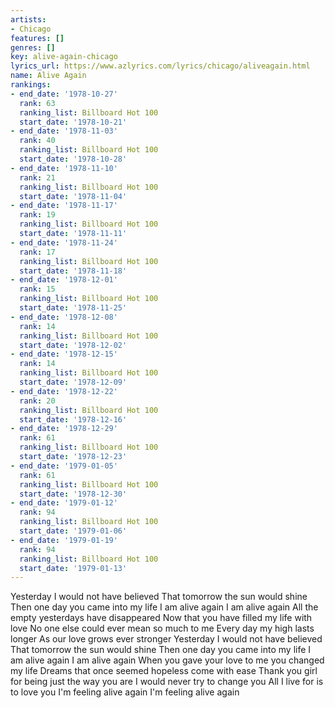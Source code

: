 ```yaml
---
artists:
- Chicago
features: []
genres: []
key: alive-again-chicago
lyrics_url: https://www.azlyrics.com/lyrics/chicago/aliveagain.html
name: Alive Again
rankings:
- end_date: '1978-10-27'
  rank: 63
  ranking_list: Billboard Hot 100
  start_date: '1978-10-21'
- end_date: '1978-11-03'
  rank: 40
  ranking_list: Billboard Hot 100
  start_date: '1978-10-28'
- end_date: '1978-11-10'
  rank: 21
  ranking_list: Billboard Hot 100
  start_date: '1978-11-04'
- end_date: '1978-11-17'
  rank: 19
  ranking_list: Billboard Hot 100
  start_date: '1978-11-11'
- end_date: '1978-11-24'
  rank: 17
  ranking_list: Billboard Hot 100
  start_date: '1978-11-18'
- end_date: '1978-12-01'
  rank: 15
  ranking_list: Billboard Hot 100
  start_date: '1978-11-25'
- end_date: '1978-12-08'
  rank: 14
  ranking_list: Billboard Hot 100
  start_date: '1978-12-02'
- end_date: '1978-12-15'
  rank: 14
  ranking_list: Billboard Hot 100
  start_date: '1978-12-09'
- end_date: '1978-12-22'
  rank: 20
  ranking_list: Billboard Hot 100
  start_date: '1978-12-16'
- end_date: '1978-12-29'
  rank: 61
  ranking_list: Billboard Hot 100
  start_date: '1978-12-23'
- end_date: '1979-01-05'
  rank: 61
  ranking_list: Billboard Hot 100
  start_date: '1978-12-30'
- end_date: '1979-01-12'
  rank: 94
  ranking_list: Billboard Hot 100
  start_date: '1979-01-06'
- end_date: '1979-01-19'
  rank: 94
  ranking_list: Billboard Hot 100
  start_date: '1979-01-13'
---
```


Yesterday I would not have believed
That tomorrow the sun would shine
Then one day you came into my life
I am alive again I am alive again
All the empty yesterdays have disappeared
Now that you have filled my life with love
No one else could ever mean so much to me
Every day my high lasts longer
As our love grows ever stronger
Yesterday I would not have believed
That tomorrow the sun would shine
Then one day you came into my life
I am alive again I am alive again
When you gave your love to me you changed my life
Dreams that once seemed hopeless come with ease
Thank you girl for being just the way you are
I would never try to change you
All I live for is to love you
I'm feeling alive again
I'm feeling alive again



